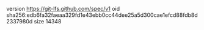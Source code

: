 version https://git-lfs.github.com/spec/v1
oid sha256:edb6fa32faeaa329fd1e43ebb0cc44dee25a5d300cae1efcd88fdb8d2337980d
size 14348
